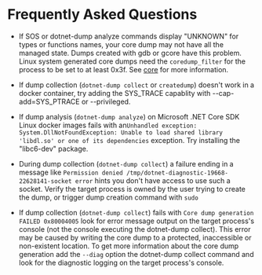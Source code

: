 Frequently Asked Questions
==========================

* If SOS or dotnet-dump analyze commands display "UNKNOWN" for types or functions names, your core dump may not have all the managed state. Dumps created with gdb or gcore have this problem. Linux system generated core dumps need the `coredump_filter` for the process to be set to at least 0x3f. See [core](http://man7.org/linux/man-pages/man5/core.5.html) for more information.

* If dump collection (`dotnet-dump collect` or `createdump`) doesn't work in a docker container, try adding the SYS\_TRACE capablity with --cap-add=SYS\_PTRACE or --privileged.
 
* If dump analysis (`dotnet-dump analyze`) on Microsoft .NET Core SDK Linux docker images fails with an`Unhandled exception: System.DllNotFoundException: Unable to load shared library 'libdl.so' or one of its dependencies` exception. Try installing the "libc6-dev" package.
 
* During dump collection (`dotnet-dump collect`) a failure ending in a message like `Permission denied /tmp/dotnet-diagnostic-19668-22628141-socket error` hints you don't have access to use such a socket. Verify the target process is owned by the user trying to create the dump, or trigger dump creation command with `sudo`

* If dump collection (`dotnet-dump collect`) fails with `Core dump generation FAILED 0x80004005` look for error message output on the target process's console (not the console executing the dotnet-dump collect). This error may be caused by writing the core dump to a protected, inaccessible or non-existent location. To get more information about the core dump generation add the `--diag` option the dotnet-dump collect command and look for the diagnostic logging on the target process's console.
